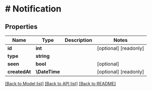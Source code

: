 # # Notification

## Properties

Name | Type | Description | Notes
------------ | ------------- | ------------- | -------------
**id** | **int** |  | [optional] [readonly]
**type** | **string** |  |
**seen** | **bool** |  | [optional]
**createdAt** | **\DateTime** |  | [optional] [readonly]

[[Back to Model list]](../../README.md#models) [[Back to API list]](../../README.md#endpoints) [[Back to README]](../../README.md)
